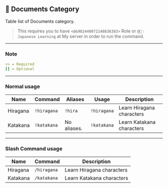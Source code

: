 ## 🧾 Documents Category

Table list of Documents category.

> This requires you to have `<@&902440072148836383>` Role or `@🎌︱Japanese Learning` at My server in order to run the command.

---

### Note

```yml
<> = Required
[] = Optional
```

---

### Normal usage

| Name     | Command     | Aliases     | Usage       | Description               |
| -------- | ----------- | ----------- | ----------- | ------------------------- |
| Hiragana | `!hiragana` | `!hira`     | `!hiragana` | Learn Hiragana characters |
| Katakana | `!katakana` | No aliases. | `!katakana` | Learn Katakana characters |

---

### Slash Command usage

| Name     | Command     | Description               |
| -------- | ----------- | ------------------------- |
| Hiragana | `/hiragana` | Learn Hiragana characters |
| Katakana | `/katakana` | Learn Katakana characters |
